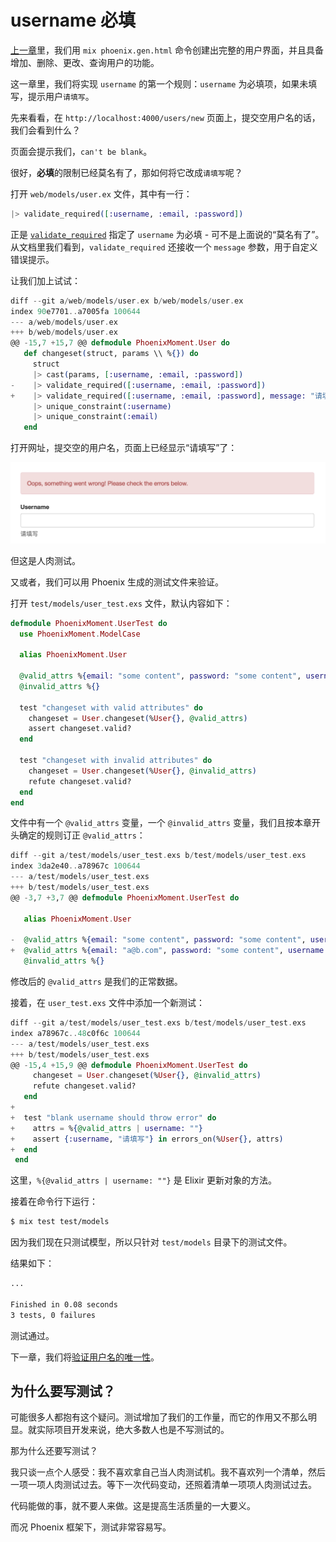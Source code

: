 # username 必填

[上一章](00-prepare.md)里，我们用 `mix phoenix.gen.html` 命令创建出完整的用户界面，并且具备增加、删除、更改、查询用户的功能。

这一章里，我们将实现 `username` 的第一个规则：`username` 为必填项，如果未填写，提示用户`请填写`。

先来看看，在 `http://localhost:4000/users/new` 页面上，提交空用户名的话，我们会看到什么？

页面会提示我们，`can't be blank`。

很好，**必填**的限制已经莫名有了，那如何将它改成`请填写`呢？

打开 `web/models/user.ex` 文件，其中有一行：

```elixir
|> validate_required([:username, :email, :password])
```
正是 [`validate_required`](https://hexdocs.pm/ecto/Ecto.Changeset.html#validate_required/3) 指定了 `username` 为必填 - 可不是上面说的“莫名有了”。从文档里我们看到，`validate_required` 还接收一个 `message` 参数，用于自定义错误提示。

让我们加上试试：

```elixir
diff --git a/web/models/user.ex b/web/models/user.ex
index 90e7701..a7005fa 100644
--- a/web/models/user.ex
+++ b/web/models/user.ex
@@ -15,7 +15,7 @@ defmodule PhoenixMoment.User do
   def changeset(struct, params \\ %{}) do
     struct
     |> cast(params, [:username, :email, :password])
-    |> validate_required([:username, :email, :password])
+    |> validate_required([:username, :email, :password], message: "请填写")
     |> unique_constraint(:username)
     |> unique_constraint(:email)
   end
```

打开网址，提交空的用户名，页面上已经显示“请填写”了：

![show error when user submit blank username](../img/04-users-blank-username.png)

但这是人肉测试。

又或者，我们可以用 Phoenix 生成的测试文件来验证。

打开 `test/models/user_test.exs` 文件，默认内容如下：

```elixir
defmodule PhoenixMoment.UserTest do
  use PhoenixMoment.ModelCase

  alias PhoenixMoment.User

  @valid_attrs %{email: "some content", password: "some content", username: "some content"}
  @invalid_attrs %{}

  test "changeset with valid attributes" do
    changeset = User.changeset(%User{}, @valid_attrs)
    assert changeset.valid?
  end

  test "changeset with invalid attributes" do
    changeset = User.changeset(%User{}, @invalid_attrs)
    refute changeset.valid?
  end
end
```
文件中有一个 `@valid_attrs` 变量，一个 `@invalid_attrs` 变量，我们且按本章开头确定的规则订正 `@valid_attrs`：

```elixir
diff --git a/test/models/user_test.exs b/test/models/user_test.exs
index 3da2e40..a78967c 100644
--- a/test/models/user_test.exs
+++ b/test/models/user_test.exs
@@ -3,7 +3,7 @@ defmodule PhoenixMoment.UserTest do

   alias PhoenixMoment.User

-  @valid_attrs %{email: "some content", password: "some content", username: "some content"}
+  @valid_attrs %{email: "a@b.com", password: "some content", username: "chenxsan"}
   @invalid_attrs %{}
```

修改后的 `@valid_attrs` 是我们的正常数据。

接着，在 `user_test.exs` 文件中添加一个新测试：

```elixir
diff --git a/test/models/user_test.exs b/test/models/user_test.exs
index a78967c..48c0f6c 100644
--- a/test/models/user_test.exs
+++ b/test/models/user_test.exs
@@ -15,4 +15,9 @@ defmodule PhoenixMoment.UserTest do
     changeset = User.changeset(%User{}, @invalid_attrs)
     refute changeset.valid?
   end
+
+  test "blank username should throw error" do
+    attrs = %{@valid_attrs | username: ""}
+    assert {:username, "请填写"} in errors_on(%User{}, attrs)
+  end
 end
```

这里，`%{@valid_attrs | username: ""}` 是 Elixir 更新对象的方法。

接着在命令行下运行：

```bash
$ mix test test/models
```
因为我们现在只测试模型，所以只针对 `test/models` 目录下的测试文件。

结果如下：

```bash
...

Finished in 0.08 seconds
3 tests, 0 failures
```
测试通过。

下一章，我们将[验证用户名的唯一性](02-username-unique.md)。
## 为什么要写测试？

可能很多人都抱有这个疑问。测试增加了我们的工作量，而它的作用又不那么明显。就实际项目开发来说，绝大多数人也是不写测试的。

那为什么还要写测试？

我只谈一点个人感受：我不喜欢拿自己当人肉测试机。我不喜欢列一个清单，然后一项一项人肉测试过去。等下一次代码变动，还照着清单一项项人肉测试过去。

代码能做的事，就不要人来做。这是提高生活质量的一大要义。

而况 Phoenix 框架下，测试非常容易写。
